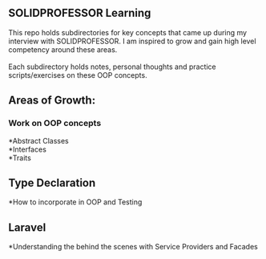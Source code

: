 ## SOLIDPROFESSOR Learning
This repo holds subdirectories for key concepts that came up during my interview with SOLIDPROFESSOR. I am inspired to grow and gain high level competency around these areas.
<br />
<br />
Each subdirectory holds notes, personal thoughts and practice scripts/exercises on these OOP concepts. 

## Areas of Growth:
### Work on OOP concepts
*Abstract Classes <br />
*Interfaces <br />
*Traits <br />

## Type Declaration
*How to incorporate in OOP and Testing 

## Laravel
*Understanding the behind the scenes with Service Providers and Facades

